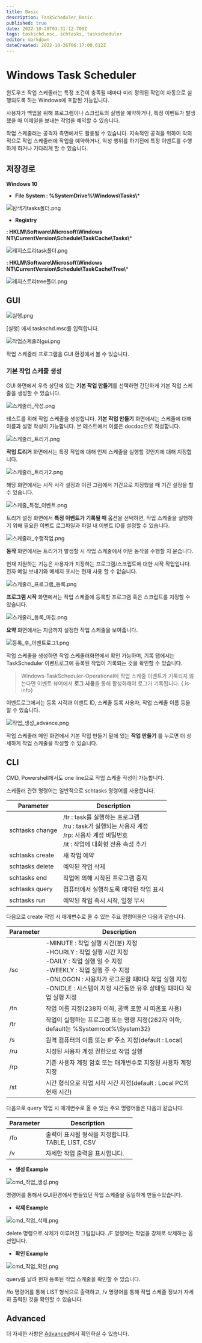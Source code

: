 ```yaml
---
title: Basic
description: TaskScheduler_Basic
published: true
date: 2022-10-28T03:31:12.700Z
tags: taskschd.msc, schtasks, taskscheduler
editor: markdown
dateCreated: 2022-10-26T06:17:00.612Z
---
```


# Windows Task Scheduler

윈도우즈 작업 스케줄러는 특정 조건이 충족될 때마다 미리 정의된 작업이 자동으로 실행되도록 하는 Windows에 포함된 기능입니다.

사용자가 백업을 위해 프로그램이나 스크립트의 실행을 예약하거나, 특정 이벤트가 발생했을 때 이메일을 보내는 작업을 예약할 수 있습니다.

작업 스케줄러는 공격자 측면에서도 활용될 수 있습니다.
지속적인 공격을 위하여 악의적으로 작업 스케줄러에 작업을 예약하거나, 악성 행위를 하기전에 특정 이벤트를 수행하게 하거나 기다리게 할 수 있습니다.


## 저장경로

**Windows 10**

- **File System : %SystemDrive%\Windows\Tasks\\***

![탐색기tasks폴더.png](/task/탐색기tasks폴더.png)


- **Registry** 

**: HKLM\Software\Microsoft\Windows NT\CurrentVersion\Schedule\TaskCache\Tasks\\***

![레지스트리task폴더.png](/task/레지스트리task폴더.png)

**: HKLM\Software\Microsoft\Windows NT\CurrentVersion\Schedule\TaskCache\Tree\\***

![레지스트리tree폴더.png](/task/레지스트리tree폴더.png)


## GUI


![실행.png](/task/실행.png)

[실행] 에서 taskschd.msc를 입력합니다.

![작업스케줄러gui.png](/task/작업스케줄러gui.png)

작업 스케줄러 프로그램을 GUI 환경에서 볼 수 있습니다.


### 기본 작업 스케줄 생성

GUI 화면에서 우측 상단에 있는 **기본 작업 만들기**를 선택하면 간단하게 기본 작업 스케줄을 생성할 수 있습니다.

![스케줄러_작성.png](/task/스케줄러_작성.png)

테스트를 위해 작업 스케줄을 생성합니다. 
**기본 작업 만들기** 화면에서는 스케줄에 대해 이름과 설명 작성이 가능합니다.
본 테스트에서 이름은 docdoc으로 작성합니다.

![스케줄러_트리거.png](/task/스케줄러_트리거.png)

**작업 트리거** 화면에서는 특정 작업에 대해 언제 스케줄을 실행할 것인지에 대해 지정합니다.

![스케줄러_트리거2.png](/task/스케줄러_트리거2.png)

해당 화면에서는 시작 시각 설정과 이전 그림에서 기간으로 지정했을 때 기간 설정을 할 수 있습니다.

![스케줄_특정_이벤트.png](/task/스케줄_특정_이벤트.png)

트리거 설정 화면에서 **특정 이벤트가 기록될 때** 옵션을 선택하면, 작업 스케줄을 실행하기 위해 필요한 이벤트 로그파일과 파일 내 이벤트 ID를 설정할 수 있습니다. 

![스케줄러_수행작업.png](/task/스케줄러_수행작업.png)

**동작** 화면에서는 트리거가 발생할 시 작업 스케줄에서 어떤 동작을 수행할 지 묻습니다.

현재 지원하는 기능은 사용자가 지정하는 프로그램/스크립트에 대한 시작 작업입니다.
전자 메일 보내기와 메세지 표시는 현재 사용 할 수 없습니다.

![스케줄러_프로그램_등록.png](/task/스케줄러_프로그램_등록.png)

**프로그램 시작** 화면에서는 작업 스케줄에 등록할 프로그램 혹은 스크립트를 지정할 수 있습니다.

![스캐줄러_등록_마침.png](/task/스캐줄러_등록_마침.png)

**요약** 화면에서는 지금까지 설정한 작업 스케줄을 보여줍니다.

![등록_후_이벤트로그1.png](/task/등록_후_이벤트로그1.png)

작업 스케줄을 생성하면 작업 스케줄러화면에서 확인 가능하며, 기록 탭에서는 TaskScheduler 이벤트로그에 등록된 작업이
기록되는 것을 확인할 수 있습니다.

> Windows-TaskScheduler-Operational에 작업 스케줄 이벤트가 기록되지 않는다면 이벤트 뷰어에서 **로그 사용**을 통해 활성화해야 로그가 기록됩니다.
{.is-info}


이벤트로그에서는 등록 시각과 이벤트 ID, 스케줄 등록 사용자, 작업 스케줄 이름 등을 알 수 있습니다.

![작업_생성_advance.png](/task/작업_생성_advance.png)

작업 스케줄러 메인 화면에서 기본 작업 만들기 밑에 있는 **작업 만들기** 를 누르면 더 상세하게 작업 스케줄을 작성할 수 있습니다.


## CLI

CMD, Powershell에서도 one line으로 작업 스케줄 작성이 가능합니다.

스케줄러 관련 명령어는 일반적으로 schtasks 명령어를 사용합니다.

|Parameter|Description|
|-|-|
|schtasks change|/tr : task를 실행하는 프로그램 <br> /ru : task가 실행되는 사용자 계정 <br> /rp: 사용자 계정 비밀번호 </br> /it : 작업에 대화형 전용 속성 추가
|schtasks create|새 작업 예약|
|schtasks delete|예약된 작업 삭제|
|schtasks end|작업에 의해 시작된 프로그램 중지|
|schtasks query|컴퓨터에서 실행하도록 예약된 작업 표시|
|schtasks run|예약된 작업 즉시 시작, 일정 무시|

다음으로 create 작업 시 매개변수로 올 수 있는 주요 명령어들은 다음과 같습니다.

|Parameter|Description|
|-|-|
|/sc|-MINUTE : 작업 실행 시간(분) 지정 <br> -HOURLY : 작업 실행 시간 지정 <br> -DAILY : 작업 실행 일 수 지정 <br> -WEEKLY : 작업 실행 주 수 지정 <br> -ONLOGON : 사용자가 로그온할 때마다 작업 실행 지정 <br> -ONIDLE : 시스템이 지정 시간동안 유후 상태일 때마다 작업 실행 지정
|/tn|작업 이름 지정(238자 이하, 공백 포함 시 따옴표 사용)|
|/tr|작업이 실행하는 프로그램 또는 명령 지정(262자 이하, default는 %Systemroot%\System32)|
|/s|원격 컴퓨터의 이름 또는 IP 주소 지정(default : Local)|
|/ru|지정된 사용자 계정 권한으로 작업 실행|
|/rp|기존 사용자 계정 암호 또는 매개변수로 지정된 사용자 계정 지정|
|/st|시간 형식으로 작업 시작 시간 지정(default : Local PC의 현재 시간)|

다음으로 query 작업 시 매개변수로 올 수 있는 주요 명령어들은 다음과 같습니다.

|Parameter|Description|
|-|-|
|/fo|출력이 표시될 형식을 지정합니다. <br> TABLE, LIST, CSV|
|/v|자세한 작업 출력을 표시합니다.


- **생성 Example**

![cmd_작업_생성.png](/task/cmd_작업_생성.png)

명령어를 통해서 GUI환경에서 만들었던 작업 스케줄을 동일하게 만들수있습니다.

- **삭제 Example**

![cmd_작업_삭제.png](/task/cmd_작업_삭제.png)

delete 명령으로 삭제가 이루어진 그림입니다. /F 명령어는 작업을 강제로 삭제하는 옵션입니다.

- **확인 Example**

![cmd_작업_확인.png](/task/cmd_작업_확인.png)

query를 날려 현재 등록된 작업 스케줄을 확인할 수 있습니다.

/fo 명령어를 통해 LIST 형식으로 출력하고, /v 명령어를 통해 작업 스케줄 정보가 자세히 출력된 것을 확인할 수 있습니다.


## Advanced

더 자세한 사항은 [Advanced](/ko/Artifact/Task_Scheduler/Advanced)에서 확인하실 수 있습니다.


